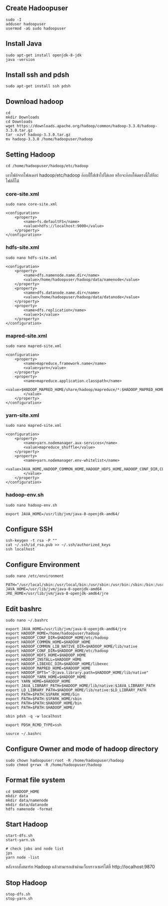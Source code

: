## Create Hadoopuser

```
sudo -I
adduser hadoopuser
usermod -aG sudo hadoopuser
```

## Install Java

```
sudo apt-get install openjdk-8-jdk
java -version
```

## Install ssh and pdsh

```
sudo apt-get install ssh pdsh
```

## Download hadoop

```
cd
mkdir Downloads
cd Downloads
wget https://downloads.apache.org/hadoop/common/hadoop-3.3.0/hadoop- 3.3.0.tar.gz
tar -xzvf hadoop-3.3.0.tar.gz
mv hadoop-3.3.0 /home/hadoopuser/hadoop
```

## Setting Hadoop

```
cd /home/hadoopuser/hadoop/etc/hadoop
```

เอาไฟล์จากโฟลเดอร์ hadoop/etc/hadoop ก๊อบปี้ใส่เข้าไปได้เลย หรือจะก๊อบโค้ดตรงนี้ใส่ทีละไฟล์ก็ได้

### core-site.xml

```
sudo nano core-site.xml
```

```
<configuration>
    <property>
        <name>fs.defaultFS</name>
        <value>hdfs://localhost:9000</value>
    </property>
</configuration>
```

### hdfs-site.xml

```
sudo nano hdfs-site.xml
```

```
<configuration>
    <property>
        <name>dfs.namenode.name.dir</name>
        <value>/home/hadoopuser/hadoop/data/namenode</value>
    </property>
    <property>
        <name>dfs.datanode.name.dir</name>
        <value>/home/hadoopuser/hadoop/data/datanode</value>
    </property>
    <property>
        <name>dfs.replication</name>
        <value>1</value>
    </property>
</configuration>
```

### mapred-site.xml

```
sudo nano mapred-site.xml
```

```
<configuration>
    <property>
        <name>mapreduce.framework.name</name>
        <value>yarn</value>
    </property>
    <property>
        <name>mapreduce.application.classpath</name>
        <value>$HADOOP_MAPRED_HOME/share/hadoop/mapreduce/*:$HADOOP_MAPRED_HOME/share/hadoop/mapreduce/lib/*
        </value>
    </property>
</configuration>
```

### yarn-site.xml

```
sudo nano mapred-site.xml
```

```
<configuration>
    <property>
        <name>yarn.nodemanager.aux-services</name>
        <value>mapreduce_shuffle</value>
    </property>
    <property>
        <name>yarn.nodemanager.env-whitelist</name>
        <value>JAVA_HOME,HADOOP_COMMON_HOME,HADOOP_HDFS_HOME,HADOOP_CONF_DIR,CLASSPATH_PREPEND_DISTCACHE,HADOOP_YARN_HOME,HADOOP_MAPRED_HOME
        </value>
    </property>
</configuration>
```

### hadoop-env.sh

```
sudo nano hadoop-env.sh
```

```
export JAVA_HOME=/usr/lib/jvm/java-8-openjdk-amd64/
```

## Configure SSH

```
ssh-keygen -t rsa -P ""
cat ~/.ssh/id_rsa.pub >> ~/.ssh/authorized_keys
ssh localhost
```

## Configure Environment

```
sudo nano /etc/environment
```

```
PATH="/usr/local/sbin:/usr/local/bin:/usr/sbin:/usr/bin:/sbin:/bin:/usr/games:/usr/local/games"
JAVA_HOME=/usr/lib/jvm/java-8-openjdk-amd64
JRE_HOME=/usr/lib/jvm/java-8-openjdk-amd64/jre
```

## Edit bashrc

```
sudo nano ~/.bashrc
```

```
export JAVA_HOME=/usr/lib/jvm/java-8-openjdk-amd64/jre
export HADOOP_HOME=/home/hadoopuser/hadoop
export HADOOP_CONF_DIR=$HADOOP_HOME/etc/hadoop
export HADOOP_COMMON_HOME=$HADOOP_HOME
export HADOOP_COMMON_LIB_NATIVE_DIR=$HADOOP_HOME/lib/native
export HADOOP_CONF_DIR=$HADOOP_HOME/etc/hadoop
export HADOOP_HDFS_HOME=$HADOOP_HOME
export HADOOP_INSTALL=$HADOOP_HOME
export HADOOP_LIBEXEC_DIR=$HADOOP_HOME/libexec
export HADOOP_MAPRED_HOME=$HADOOP_HOME
export HADOOP_OPTS="-Djava.library.path=$HADOOP_HOME/lib/native"
export HADOOP_YARN_HOME=$HADOOP_HOME
export YARN_HOME=$HADOOP_HOME
export JAVA_LIBRARY_PATH=$HADOOP_HOME/lib/native:$JAVA_LIBRARY_PATH
export LD_LIBRARY_PATH=$HADOOP_HOME/lib/native:$LD_LIBRARY_PATH
export PATH=$PATH:$SPARK_HOME/bin
export PATH=$PATH:$SPARK_HOME/sbin
export PATH=$PATH:$HADOOP_HOME/bin
export PATH=$PATH:$HADOOP_HOME/

sbin pdsh -q -w localhost

export PDSH_RCMD_TYPE=ssh
```

```
source ~/.bashrc
```

## Configure Owner and mode of hadoop directory

```
sudo chown hadoopuser:root -R /home/hadoopuser/hadoop
sudo chmod g+rwx -R /home/hadoopuser/hadoop
```

## Format file system

```
cd $HADOOP_HOME
mkdir data
mkdir data/namenode
mkdir data/datanode
hdfs namenode -format
```

## Start Hadoop

```
start-dfs.sh
start-yarn.sh

# check jobs and node list
jps
yarn node -list
```

หลังจากสั่งสตาร์ท Hadoop แล้วสามารถเข้าผ่านเว็บบราวเซอร์ได้ที่ http://localhost:9870

## Stop Hadoop

```
stop-dfs.sh
stop-yarn.sh
```
